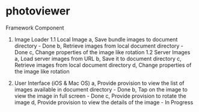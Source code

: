# photoviewer
Framework Component
1. Image Loader
    1.1  Local Image
        a, Save bundle images to document directory - Done
        b, Retrieve images from local document directory - Done
        c, Change properties of the image like rotation
        1.2 Server Images
            a, Load server images from URL
            b, Save it to document directory
            c, Retrieve images from local document directory
            d, Change properties of the image like rotation
            
2. User Interface (iOS & Mac OS)
    a, Provide provision to view the list of images available in document directory - Done
    b, Tap on the image to view the image in full screen - Done
    c, Provide provision to rotate the image
    d, Provide provision to view the details of the image - In Progress



    
